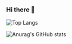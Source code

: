### Hi there 👋

![Top Langs](https://github-readme-stats.vercel.app/api/top-langs/?username=tongcns)

![Anurag's GitHub stats](https://github-readme-stats.vercel.app/api?username=tongcns)<br>


